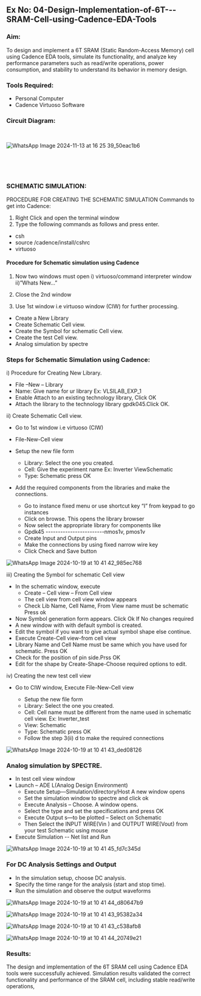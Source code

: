 ## Ex No: 04-Design-Implementation-of-6T---SRAM-Cell-using-Cadence-EDA-Tools 

### Aim:
To design and implement a 6T SRAM (Static Random-Access Memory) cell using Cadence EDA tools, simulate its functionality, and analyze key performance parameters such as read/write operations, power consumption, and stability to understand its behavior in memory design.

### Tools Required:
- Personal Computer
- Cadence Virtuoso Software
  
### Circuit Diagram:

<br>

![WhatsApp Image 2024-11-13 at 16 25 39_50eac1b6](https://github.com/user-attachments/assets/fc3c69d4-a30d-42aa-8785-5b2c1680b2d9)

<br>
<br>
<br>

### SCHEMATIC SIMULATION:
PROCEDURE FOR CREATING THE SCHEMATIC SIMULATION
Commands to get into Cadence:

1.	Right Click and open the terminal window
2.	Type the following commands as follows and press enter.
  - csh
  - source /cadence/install/cshrc
  - virtuoso
#### Procedure for Schematic simulation using Cadence
  
  1.	Now two windows must open
        i) virtuoso/command interpreter window
        ii)”Whats New…”
    	
  2.	Close the 2nd window
  3.	Use 1st window i.e virtuoso window (CIW) for further processing.
     
- Create a New Library
- Create Schematic Cell view.
- Create the Symbol for schematic Cell view.
- Create the test Cell view.
- Analog simulation by spectre

### Steps for Schematic Simulation using Cadence:

i)	Procedure for Creating New Library.
- File –New – Library
- Name: Give name for ur library Ex: VLSILAB_EXP_1
- Enable Attach to an existing technology library, Click OK
- Attach the library to the technology library gpdk045.Click OK.
  
ii)	Create Schematic Cell view.
-	Go to 1st window i.e virtuoso (CIW)
-	File-New-Cell view
-	Setup the new file form
      +	Library: Select the one you created.
      +	Cell: Give the experiment name Ex: Inverter ViewSchematic
      +	Type: Schematic press OK

        
-	Add the required components from the libraries and make the connections.
      +	Go to instance fixed menu or use shortcut key “I” from keypad to go instances
      +	Click on browse. This opens the library browser
      +	Now select the appropriate library for components like 
      +	Gpdk45 ------------------------nmos1v, pmos1v
      +	Create Input and Output pins
      +	Make the connections by using fixed narrow wire key
      +	Click Check and Save button

![WhatsApp Image 2024-10-19 at 10 41 42_985ec768](https://github.com/user-attachments/assets/b62f5f33-a6bc-4f59-8ad6-89c950149c5b)
 
 iii)	Creating the Symbol for schematic Cell view

-    In the schematic window, execute 
      +	Create – Cell view – From Cell view
      +	The cell view from cell view window appears
      +	Check Lib Name, Cell Name, From View name must be schematic Press ok        
- Now Symbol generation form appears. Click Ok If No changes required
- A new window with with default symbol is created.
- Edit the symbol if you want to give actual symbol shape else continue.
- Execute Create-Cell view-from cell view
- Library Name and Cell Name must be same which you have used for schematic. Press OK
- Check for the position of pin side.Prss OK
- Edit for the shape by Create-Shape-Choose required options to edit.

 
 iv)	Creating the new test cell view
- Go to CIW window, Execute File-New-Cell view
  
   +	Setup the new file form
   +	Library: Select the one you created.
   +	Cell: Cell name must be different from the name used in schematic cell view. Ex: Inverter_test
   +	View: Schematic
   +	Type: Schematic press OK
   +	Follow the step 3(ii) d to make the required connections

 ![WhatsApp Image 2024-10-19 at 10 41 43_ded08126](https://github.com/user-attachments/assets/77a7caea-2d31-4a7a-8878-92c23fdb5fa3)

### Analog simulation by SPECTRE.
- In test cell view window
- Launch – ADE L(Analog Design Environment)
  + Execute Setup—Simulation/directory/Host A new window opens
  + Set the simulation window to spectre and click ok
  + Execute Analysis – Choose. A window opens.
  + Select the type and set the specifications and press OK
  + Execute Output s—to be plotted – Select on Schematic
  + Then Select the INPUT WIRE(Vin ) and OUTPUT WIRE(Vout) from your test Schematic using mouse
-	Execute Simulation -- Net list and Run

![WhatsApp Image 2024-10-19 at 10 41 45_fd7c345d](https://github.com/user-attachments/assets/046b9c2b-e174-411d-9c56-b434934fa7f2)

### For DC Analysis Settings and Output
  - In the simulation setup, choose DC analysis.
  - Specify the time range for the analysis (start and stop time).
  - Run the simulation and observe the output waveforms
    
![WhatsApp Image 2024-10-19 at 10 41 44_d80647b9](https://github.com/user-attachments/assets/ca5dce75-3c3c-4fc2-a1f4-18d82d596ec2)


![WhatsApp Image 2024-10-19 at 10 41 43_95382a34](https://github.com/user-attachments/assets/d71dac0f-6462-44f1-a76c-a48cb3c70b6c)

![WhatsApp Image 2024-10-19 at 10 41 43_c538afb8](https://github.com/user-attachments/assets/b2da578d-dc7d-478a-ac4e-49df76034d9d)

![WhatsApp Image 2024-10-19 at 10 41 44_20749e21](https://github.com/user-attachments/assets/2fe7ad15-e5f5-45a3-9e99-a410875c4d7f)


### Results:
The design and implementation of the 6T SRAM cell using Cadence EDA tools were successfully achieved. Simulation results validated the correct functionality and performance of the SRAM cell, including stable read/write operations,


